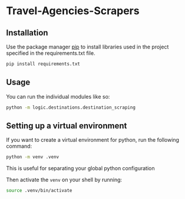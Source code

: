 # Travel-Agencies-Scrapers

## Installation

Use the package manager [pip](https://pip.pypa.io/en/stable/) to install libraries used in the project specified in the requirements.txt file.

```bash
pip install requirements.txt
```

## Usage

You can run the individual modules like so:

```bash
python -m logic.destinations.destination_scraping
```

## Setting up a virtual environment

If you want to create a virtual environment for python, run the following
command:

```bash
python -m venv .venv
```

This is useful for separating your global python configuration

Then activate the `venv` on your shell by running:

```bash
source .venv/bin/activate
```
